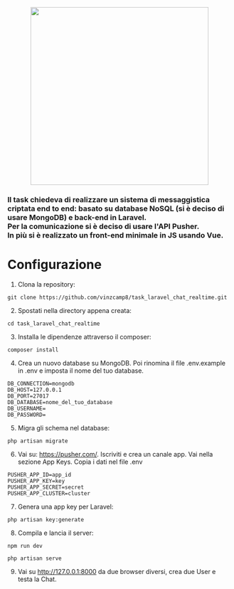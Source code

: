 <p align="center"><a href="https://laravel.com" target="_blank"><img src="https://raw.githubusercontent.com/laravel/art/master/logo-lockup/5%20SVG/2%20CMYK/1%20Full%20Color/laravel-logolockup-cmyk-red.svg" width="400"></a></p>

<h3> Il task chiedeva di realizzare un sistema di messaggistica criptata end to end: basato su database NoSQL (si è deciso di usare MongoDB) e back-end in Laravel. <br>Per la comunicazione si è deciso di usare l'API Pusher. <br>In più si è realizzato un front-end minimale in JS usando Vue. </h3>

# Configurazione
1. Clona la repository:
```
git clone https://github.com/vinzcamp8/task_laravel_chat_realtime.git
```

2. Spostati nella directory appena creata:
```
cd task_laravel_chat_realtime
```

3. Installa le dipendenze attraverso il composer:
```
composer install
```

4. Crea un nuovo database su MongoDB. Poi rinomina il file .env.example in .env e imposta il nome del tuo database.
```
DB_CONNECTION=mongodb
DB_HOST=127.0.0.1
DB_PORT=27017
DB_DATABASE=nome_del_tuo_database
DB_USERNAME=
DB_PASSWORD=
```

5. Migra gli schema nel database:
```
php artisan migrate
```

6. Vai su: https://pusher.com/. Iscriviti e crea un canale app. Vai nella sezione App Keys. Copia i dati nel file .env 
```
PUSHER_APP_ID=app_id
PUSHER_APP_KEY=key
PUSHER_APP_SECRET=secret
PUSHER_APP_CLUSTER=cluster
```

7. Genera una app key per Laravel:
```
php artisan key:generate
``` 

8. Compila e lancia il server:
```
npm run dev
``` 
```
php artisan serve
``` 
9. Vai su http://127.0.0.1:8000 da due browser diversi, crea due User e testa la Chat.